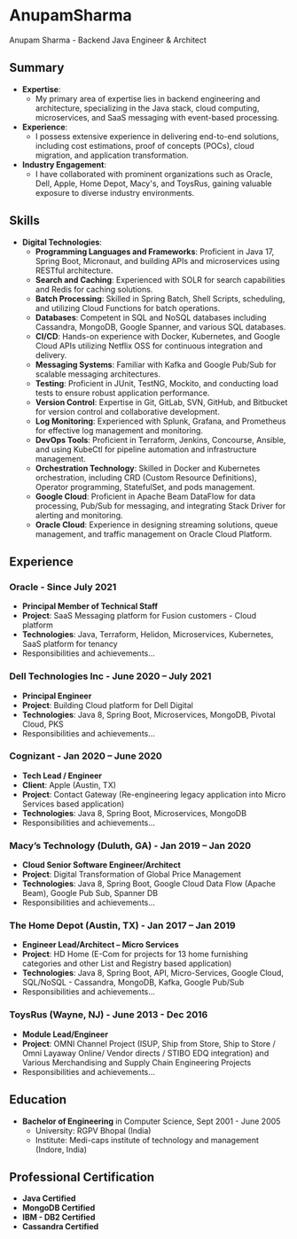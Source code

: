 # AnupamSharma
Anupam Sharma - Backend Java Engineer &amp; Architect


## Summary

- **Expertise**:
  - My primary area of expertise lies in backend engineering and architecture, specializing in the Java stack, cloud computing, microservices, and SaaS messaging with event-based processing.
- **Experience**:
  - I possess extensive experience in delivering end-to-end solutions, including cost estimations, proof of concepts (POCs), cloud migration, and application transformation.
- **Industry Engagement**:
  - I have collaborated with prominent organizations such as Oracle, Dell, Apple, Home Depot, Macy's, and ToysRus, gaining valuable exposure to diverse industry environments.

## Skills

- **Digital Technologies**:
  - **Programming Languages and Frameworks**: Proficient in Java 17, Spring Boot, Micronaut, and building APIs and microservices using RESTful architecture.
  - **Search and Caching**: Experienced with SOLR for search capabilities and Redis for caching solutions.
  - **Batch Processing**: Skilled in Spring Batch, Shell Scripts, scheduling, and utilizing Cloud Functions for batch operations.
  - **Databases**: Competent in SQL and NoSQL databases including Cassandra, MongoDB, Google Spanner, and various SQL databases.
  - **CI/CD**: Hands-on experience with Docker, Kubernetes, and Google Cloud APIs utilizing Netflix OSS for continuous integration and delivery.
  - **Messaging Systems**: Familiar with Kafka and Google Pub/Sub for scalable messaging architectures.
  - **Testing**: Proficient in JUnit, TestNG, Mockito, and conducting load tests to ensure robust application performance.
  - **Version Control**: Expertise in Git, GitLab, SVN, GitHub, and Bitbucket for version control and collaborative development.
  - **Log Monitoring**: Experienced with Splunk, Grafana, and Prometheus for effective log management and monitoring.
  - **DevOps Tools**: Proficient in Terraform, Jenkins, Concourse, Ansible, and using KubeCtl for pipeline automation and infrastructure management.
  - **Orchestration Technology**: Skilled in Docker and Kubernetes orchestration, including CRD (Custom Resource Definitions), Operator programming, StatefulSet, and pods management.
  - **Google Cloud**: Proficient in Apache Beam DataFlow for data processing, Pub/Sub for messaging, and integrating Stack Driver for alerting and monitoring.
  - **Oracle Cloud**: Experience in designing streaming solutions, queue management, and traffic management on Oracle Cloud Platform.

## Experience

### Oracle - Since July 2021

- **Principal Member of Technical Staff**
- **Project**: SaaS Messaging platform for Fusion customers - Cloud platform
- **Technologies**: Java, Terraform, Helidon, Microservices, Kubernetes, SaaS platform for tenancy
- Responsibilities and achievements...

### Dell Technologies Inc - June 2020 – July 2021

- **Principal Engineer**
- **Project**: Building Cloud platform for Dell Digital
- **Technologies**: Java 8, Spring Boot, Microservices, MongoDB, Pivotal Cloud, PKS
- Responsibilities and achievements...

### Cognizant - Jan 2020 – June 2020

- **Tech Lead / Engineer**
- **Client**: Apple (Austin, TX)
- **Project**: Contact Gateway (Re-engineering legacy application into Micro Services based application)
- **Technologies**: Java 8, Spring Boot, Microservices, MongoDB
- Responsibilities and achievements...

### Macy’s Technology (Duluth, GA) - Jan 2019 – Jan 2020

- **Cloud Senior Software Engineer/Architect**
- **Project**: Digital Transformation of Global Price Management
- **Technologies**: Java 8, Spring Boot, Google Cloud Data Flow (Apache Beam), Google Pub Sub, Spanner DB
- Responsibilities and achievements...

### The Home Depot (Austin, TX) - Jan 2017 – Jan 2019

- **Engineer Lead/Architect – Micro Services**
- **Project**: HD Home (E-Com for projects for 13 home furnishing categories and other List and Registry based application)
- **Technologies**: Java 8, Spring Boot, API, Micro-Services, Google Cloud, SQL/NoSQL - Cassandra, MongoDB, Kafka, Google Pub/Sub
- Responsibilities and achievements...

### ToysRus (Wayne, NJ) - June 2013 - Dec 2016

- **Module Lead/Engineer**
- **Project**: OMNI Channel Project (ISUP, Ship from Store, Ship to Store / Omni Layaway Online/ Vendor directs / STIBO EDQ integration) and Various Merchandising and Supply Chain Engineering Projects
- Responsibilities and achievements...

## Education

- **Bachelor of Engineering** in Computer Science, Sept 2001 - June 2005
  - University: RGPV Bhopal (India)
  - Institute: Medi-caps institute of technology and management (Indore, India)

## Professional Certification

- **Java Certified**
- **MongoDB Certified**
- **IBM - DB2 Certified**
- **Cassandra Certified**

